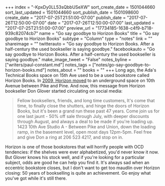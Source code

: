 +++
index = "-KpxDy0LL53sQbbUSeXW"
sort_create_date = 1501044660
sort_last_updated = 1501044660
sort_publish_date = 1501098600
create_date = "2017-07-25T21:51:00-07:00"
publish_date = "2017-07-26T12:50:00-07:00"
date = "2017-07-26T12:50:00-07:00"
last_updated = "2017-07-25T21:51:00-07:00"
preview_url = "17734185-1638-c4f9-b718-939c82074cb7"
name = "Go say goodbye to Horizon Books"
title = "Go say goodbye to Horizon Books"
subtype = "Column"
type = "notes"
link = ""
shareimage = ""
twitterauto = "Go say goodbye to Horizon Books. After a half-century the used bookseller is saying goodbye."
facebookauto = "Go say goodbye to Horizon Books. After a half-century the used bookseller is saying goodbye."
make_image_tweet = "False"
notes_byline = ["writers/paul-constant.md"]
notes_tags = ["notes/go-say-goodbye-to-horizon-books.md"]
notes_about = ""
books = ""
+++
Long ago, the Ada's Technical Books space on 15th Ave used to be a used bookstore called Horizon Books. In [2009, Horizon moved](http://www.capitolhillseattle.com/2009/02/horizon-books-closing/) to an underground space on 10th Avenue between Pike and Pine. And now, this message from Horizon bookseller Don Glover started circulating on social media:

<blockquote>Fellow booksellers, friends, and long time customers, It's come that time, to finally close the shutters, and hinge the doors of Horizon Books, but it's been a grand run these past 47 years. Come join us for one last jaunt - 50% off sale through July, with deeper discounts through August, and always a deal to be made if you're loading up. 1423 10th Ave Studio A - Between Pike and Union, down the loading ramp, in the basement level, open most days 12pm-5pm. Feel free and give Don a ring at 206 523 4217, and stop on in.</blockquote>

Horizon is one of those bookstores that will horrify people with OCD tendencies: if the shelves were ever alphabetized, you'd never know it now. But Glover knows his stock well, and if you're looking for a particular subject, odds are good he can help you find it. It's always sad when an eccentric bookstore closes, but I don't want to get too maudlin over Horizon closing: 50 years of bookselling is quite an achievement. Go enjoy what you've got while it's still there.